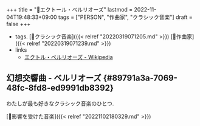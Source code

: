 +++
title = "👨エクトール・ベルリオーズ"
lastmod = 2022-11-04T19:48:33+09:00
tags = ["PERSON", "作曲家", "クラシック音楽"]
draft = false
+++

-   tags. [🔖クラシック音楽]({{< relref "20220319071205.md" >}}) [🔖作曲家]({{< relref "20220319071239.md" >}})
-   links
    -   [エクトル・ベルリオーズ - Wikipedia](https://ja.wikipedia.org/wiki/%E3%82%A8%E3%82%AF%E3%83%88%E3%83%AB%E3%83%BB%E3%83%99%E3%83%AB%E3%83%AA%E3%82%AA%E3%83%BC%E3%82%BA)


## 幻想交響曲 - ベルリオーズ {#89791a3a-7069-48fc-8fd8-ed9991db8392}

わたしが最も好きなクラシック音楽のひとつ.

[🦊影響を受けた音楽]({{< relref "20221102180329.md" >}})
